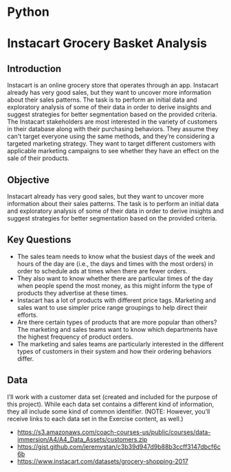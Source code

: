 # Python

# Instacart Grocery Basket Analysis

## Introduction
Instacart is an online grocery store that operates through an app. Instacart already has very good sales, but they want to uncover more information about their sales patterns.
The task is to perform an initial data and exploratory analysis of some of their data in order to derive insights and suggest strategies for better segmentation based on the provided criteria.
The Instacart stakeholders are most interested in the variety of customers in their database along with their purchasing behaviors. They assume they can't target everyone using the same methods, and they’re considering a targeted marketing strategy. They want to target different customers with applicable marketing campaigns to see whether they have an effect on the sale of their products.

## Objective
Instacart already has very good sales, but they want to uncover more information about their sales patterns. The task is to perform an initial data and exploratory
analysis of some of their data in order to derive insights and suggest strategies for better segmentation based on the provided criteria.


## Key Questions
* The sales team needs to know what the busiest days of the week and hours of the day
are (i.e., the days and times with the most orders) in order to schedule ads at times
when there are fewer orders.
* They also want to know whether there are particular times of the day when people spend
the most money, as this might inform the type of products they advertise at these times.
* Instacart has a lot of products with different price tags. Marketing and sales want to use
simpler price range groupings to help direct their efforts.
* Are there certain types of products that are more popular than others? The marketing
and sales teams want to know which departments have the highest frequency of product
orders.
* The marketing and sales teams are particularly interested in the different types of
customers in their system and how their ordering behaviors differ.

## Data
I’ll work with a customer data set (created and included for the purpose of this project). While each data set contains a different kind of information, they all include some kind of common identifier. (NOTE: However, you’ll receive links to each data set in the Exercise content, as well.)

* https://s3.amazonaws.com/coach-courses-us/public/courses/data-immersion/A4/A4_Data_Assets/customers.zip
* https://gist.github.com/jeremystan/c3b39d947d9b88b3ccff3147dbcf6c6b
* https://www.instacart.com/datasets/grocery-shopping-2017
